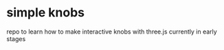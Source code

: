 # simple knobs

repo to learn how to make interactive knobs with three.js
currently in early stages
